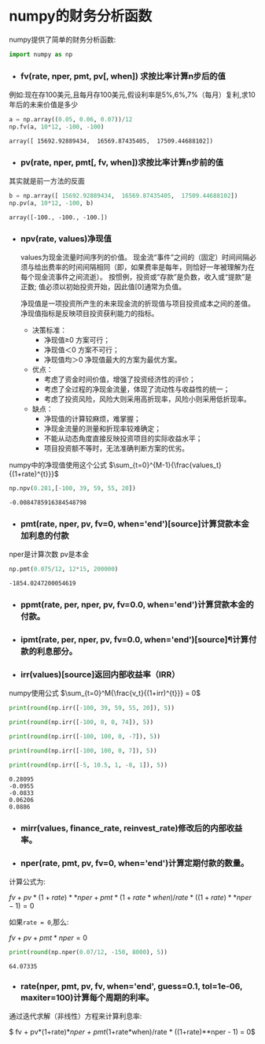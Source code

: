 
# numpy的财务分析函数

numpy提供了简单的财务分析函数:


```python
import numpy as np
```

+ ### fv(rate, nper, pmt, pv[, when])	求按比率计算n步后的值

例如:现在存100美元,且每月存100美元,假设利率是5%,6%,7%（每月）复利,求10年后的未来价值是多少



```python
a = np.array((0.05, 0.06, 0.07))/12
np.fv(a, 10*12, -100, -100)
```




    array([ 15692.92889434,  16569.87435405,  17509.44688102])



+ ### pv(rate, nper, pmt[, fv, when])求按比率计算n步前的值

其实就是前一方法的反面


```python
b = np.array([ 15692.92889434,  16569.87435405,  17509.44688102])
np.pv(a, 10*12, -100, b)
```




    array([-100., -100., -100.])



+ ### npv(rate, values)净现值
    values为现金流量时间序列的价值。
    现金流“事件”之间的（固定）时间间隔必须与给出费率的时间间隔相同（即，如果费率是每年，则恰好一年被理解为在每个现金流事件之间流逝）。
    按惯例，投资或“存款”是负数，收入或“提款”是正数;
    值必须以初始投资开始，因此值[0]通常为负值。

    净现值是一项投资所产生的未来现金流的折现值与项目投资成本之间的差值。
    净现值指标是反映项目投资获利能力的指标。
    + 决策标准：
        + 净现值≥0 方案可行；
        + 净现值＜0 方案不可行；
        + 净现值均＞0 净现值最大的方案为最优方案。
    + 优点：
        + 考虑了资金时间价值，增强了投资经济性的评价；
        + 考虑了全过程的净现金流量，体现了流动性与收益性的统一；
        + 考虑了投资风险，风险大则采用高折现率，风险小则采用低折现率。
    + 缺点：
        + 净现值的计算较麻烦，难掌握；
        + 净现金流量的测量和折现率较难确定；
        + 不能从动态角度直接反映投资项目的实际收益水平；
        + 项目投资额不等时，无法准确判断方案的优劣。

numpy中的净现值使用这个公式
$\sum_{t=0}^{M-1}{\frac{values_t}{(1+rate)^{t}}}$


```python
np.npv(0.281,[-100, 39, 59, 55, 20])
```




    -0.0084785916384548798



+ ### pmt(rate, nper, pv, fv=0, when='end')[source]计算贷款本金加利息的付款
nper是计算次数
pv是本金


```python
np.pmt(0.075/12, 12*15, 200000)
```




    -1854.0247200054619



+ ### ppmt(rate, per, nper, pv, fv=0.0, when='end')计算贷款本金的付款。
+ ### ipmt(rate, per, nper, pv, fv=0.0, when='end')[source]¶计算付款的利息部分。

+ ### irr(values)[source]返回内部收益率（IRR）
numpy使用公式
$\sum_{t=0}^M{\frac{v_t}{(1+irr)^{t}}} = 0$


```python
print(round(np.irr([-100, 39, 59, 55, 20]), 5))

print(round(np.irr([-100, 0, 0, 74]), 5))

print(round(np.irr([-100, 100, 0, -7]), 5))

print(round(np.irr([-100, 100, 0, 7]), 5))

print(round(np.irr([-5, 10.5, 1, -8, 1]), 5))
```

    0.28095
    -0.0955
    -0.0833
    0.06206
    0.0886


+ ### mirr(values, finance_rate, reinvest_rate)修改后的内部收益率。

+ ### nper(rate, pmt, pv, fv=0, when='end')计算定期付款的数量。

计算公式为:

$fv + pv*(1+rate)**nper + pmt*(1+rate*when)/rate*((1+rate)**nper-1) = 0$

如果`rate = 0`,那么:

$fv + pv + pmt*nper = 0$



```python
print(round(np.nper(0.07/12, -150, 8000), 5))
```

    64.07335


+ ### rate(nper, pmt, pv, fv, when='end', guess=0.1, tol=1e-06, maxiter=100)计算每个周期的利率。

通过迭代求解（非线性）方程来计算利息率:


$ fv + pv*(1+rate)**nper + pmt*(1+rate*when)/rate * ((1+rate)**nper - 1) = 0$
